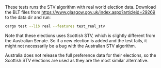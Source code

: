 These tests runs the STV algorithm with real world election data. Download the BLT files from https://www.glasgow.gov.uk/index.aspx?articleid=29269 to the data dir and run:

```sh
cargo test --lib real --features test_real_stv
```

Note that these elections uses Scottish STV, which is slightly different from the Australian Senate. So if a new election is added and the test fails, it might not necessarily be a bug with the Australian STV algorithm.

Australia does not release the full preference data for their elections, so the Scottish STV elections are used as they are the most similar alternative.
